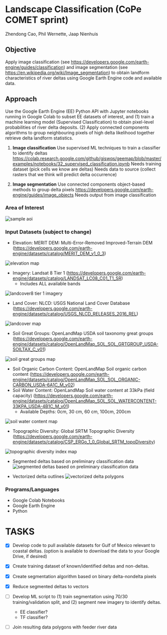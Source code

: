 # Landscape Classification (CoPe COMET sprint)
Zhendong Cao, Phil Wernette, Jaap Nienhuis

## Objective
Apply image classification (see https://developers.google.com/earth-engine/guides/classification) and image segmentation (see https://en.wikipedia.org/wiki/Image_segmentation) to obtain landform characteristics of river deltas using Google Earth Engine code and available data.

## Approach
Use the Google Earth Engine (EE) Python API with Jupyter notebooks running in Google Colab to subset EE datasets of interest, and (1) train a machine learning model (Supervised Classification) to obtain pixel-level probabilities of river delta deposits. (2) Apply connected components algorithms to group neighbouring pixels of high delta likelihood together retrieve delta landform statistics.

1. **Image classification**
Use supervised ML techniques to train a classifier to identify deltas https://colab.research.google.com/github/giswqs/geemap/blob/master/examples/notebooks/32_supervised_classification.ipynb
Needs training dataset (pick cells we know are deltas)
Needs data to source (collect rasters that we think will predict delta occurrence) 

2. **Image segmentation**
Use connected components object-based methods to group delta pixels https://developers.google.com/earth-engine/guides/image_objects
Needs output from image classification

### Area of Interest
![sample aoi](/images/example_map.PNG)

### Input Datasets (subject to change)
- Elevation: MERIT DEM: Multi-Error-Removed Improved-Terrain DEM (https://developers.google.com/earth-engine/datasets/catalog/MERIT_DEM_v1_0_3)

![elevation map](/images/mdem.PNG)
- Imagery: Landsat 8 Tier 1 (https://developers.google.com/earth-engine/datasets/catalog/LANDSAT_LC08_C01_T1_SR)
    - Includes ALL available bands

![landcover8 tier 1 imagery](/images/l8fc.PNG)
- Land Cover: NLCD: USGS National Land Cover Database (https://developers.google.com/earth-engine/datasets/catalog/USGS_NLCD_RELEASES_2016_REL)

![landcover map](/images/landcover.PNG)
- Soil Great Groups: OpenLandMap USDA soil taxonomy great groups (https://developers.google.com/earth-engine/datasets/catalog/OpenLandMap_SOL_SOL_GRTGROUP_USDA-SOILTAX_C_v01)

![soil great groups map](/images/sgg.PNG)
- Soil Organic Carbon Content: OpenLandMap Soil organic carbon content (https://developers.google.com/earth-engine/datasets/catalog/OpenLandMap_SOL_SOL_ORGANIC-CARBON_USDA-6A1C_M_v02)
- Soil Water Content: OpenLandMap Soil water content at 33kPa (field capacity) (https://developers.google.com/earth-engine/datasets/catalog/OpenLandMap_SOL_SOL_WATERCONTENT-33KPA_USDA-4B1C_M_v01)
    - Available Depths: 0cm, 30 cm, 60 cm, 100cm, 200cm

![soil water content map](/images/sm30cm.PNG)
- Topographic Diversity: Global SRTM Topographic Diversity (https://developers.google.com/earth-engine/datasets/catalog/CSP_ERGo_1_0_Global_SRTM_topoDiversity)

![topographic diversity index map](/images/tdi.PNG)

- Segmented deltas based on preliminary classification data
![segmented deltas based on preliminary classification data](/images/object_method_1.png)

- Vectorized delta outlines
![vectorized delta polygons](/images/object_method_2.png)

### Programs/Languages
- Google Colab Notebooks
- Google Earth Engine
- Python

# TASKS
- [x] Develop code to pull available datasets for Gulf of Mexico relevant to coastal deltas. (option is available to download the data to your Google Drive, if desired)
- [x] Create training dataset of known/identified deltas and non-deltas.
- [x] Create segmentation algorithm based on binary delta-nondelta pixels
- [x] Reduce segmented deltas to vectors
- [ ] Develop ML script to (1) train segmentation using 70/30 training/validation split, and (2) segment new imagery to identify deltas.
    - EE classifier?
    - TF classifier?
- [ ] Join resulting data polygons with feeder river data

